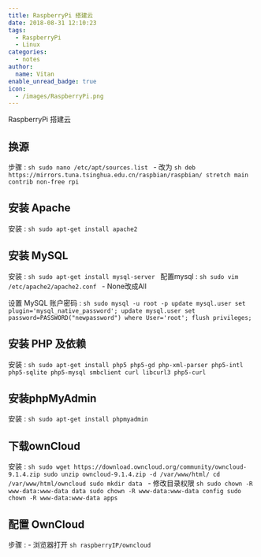 ```yaml
---
title: RaspberryPi 搭建云
date: 2018-08-31 12:10:23
tags:
  - RaspberryPi
  - Linux
categories:
  - notes
author:
  name: Vitan
enable_unread_badge: true
icon:
  - /images/RaspberryPi.png
---
```

RaspberryPi 搭建云
<!--more-->
## 换源
步骤
:   ```sh
sudo nano /etc/apt/sources.list
    ```
    - 改为
    ```sh
deb https://mirrors.tuna.tsinghua.edu.cn/raspbian/raspbian/ stretch main contrib non-free rpi
    ```

## 安装 Apache
安装
:   ```sh
    sudo apt-get install apache2
    ```
## 安装 MySQL
安装
:   ```sh
    sudo apt-get install mysql-server
    ```
配置mysql
:   ```sh
    sudo vim /etc/apache2/apache2.conf
    ```
        - None改成All

设置 MySQL 账户密码
:   ```sh
 sudo mysql -u root -p
update mysql.user set plugin='mysql_native_password';
update mysql.user set password=PASSWORD("newpassword") where User='root';
flush privileges;
    ```

## 安装 PHP 及依赖
安装
:   ```sh
sudo apt-get install php5 php5-gd php-xml-parser php5-intl php5-sqlite php5-mysql smbclient curl libcurl3 php5-curl
    ```
## 安装phpMyAdmin
安装
:   ```sh
sudo apt-get install phpmyadmin
    ```
## 下载ownCloud
安装
:   ```sh
sudo wget https://download.owncloud.org/community/owncloud-9.1.4.zip
sudo unzip owncloud-9.1.4.zip -d /var/www/html/
cd /var/www/html/owncloud
sudo mkdir data
    ```
    - 修改目录权限
    ```sh
    sudo chown -R www-data:www-data data
    sudo chown -R www-data:www-data config
    sudo chown -R www-data:www-data apps
    ```
## 配置 OwnCloud
步骤
:   - 浏览器打开
    ```sh
    raspberryIP/owncloud
    ```

